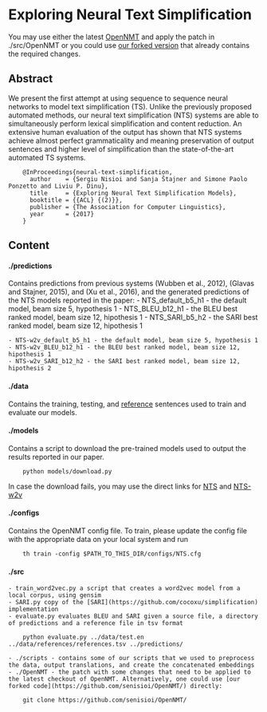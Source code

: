 # Exploring Neural Text Simplification

You may use either the latest [OpenNMT](https://github.com/OpenNMT/OpenNMT) and apply the patch in ./src/OpenNMT or you could use [our forked version](https://github.com/senisioi/OpenNMT/) that already contains the required changes.

## Abstract
We present the first attempt at using sequence to sequence neural networks to model text simplification (TS). Unlike the previously proposed automated methods, our neural text simplification (NTS) systems are able to simultaneously perform lexical simplification and content reduction. An extensive human evaluation of the output has shown that NTS systems achieve almost perfect grammaticality and meaning preservation of output sentences and higher level of simplification than the state-of-the-art automated TS systems.
```
	@InProceedings{neural-text-simplification,
	  author    = {Sergiu Nisioi and Sanja Štajner and Simone Paolo Ponzetto and Liviu P. Dinu},
	  title     = {Exploring Neural Text Simplification Models},
	  booktitle = {{ACL} {(2)}},
	  publisher = {The Association for Computer Linguistics},
	  year      = {2017}
	}
```



## Content 
#### ./predictions
Contains predictions from previous systems (Wubben et al., 2012), (Glavas and Stajner, 2015), and (Xu et al., 2016), and the generated predictions of the NTS models reported in the paper:
	- NTS_default_b5_h1 - the default model, beam size 5, hypothesis 1
	- NTS_BLEU_b12_h1 - the BLEU best ranked model, beam size 12, hipothesis 1
	- NTS_SARI_b5_h2 - the SARI best ranked model, beam size 12, hipothesis 1
	
	- NTS-w2v_default_b5_h1 - the default model, beam size 5, hypothesis 1
	- NTS-w2v_BLEU_b12_h1 - the BLEU best ranked model, beam size 12, hipothesis 1
	- NTS-w2v_SARI_b12_h2 - the SARI best ranked model, beam size 12, hipothesis 2

#### ./data 
Contains the training, testing, and [reference](https://github.com/cocoxu/simplification) sentences used to train and evaluate our models.

#### ./models
Contains a script to download the pre-trained models used to output the results reported in our paper.  
```
	python models/download.py
```
In case the download fails, you may use the direct links for [NTS](https://drive.google.com/file/d/0B_pjS_ZjPfT9QjFsZThCU0xUTnM) and [NTS-w2v](https://drive.google.com/file/d/0B_pjS_ZjPfT9U1pJNy1UdV9nNk0)

#### ./configs
Contains the OpenNMT config file. To train, please update the config file with the appropriate data on your local system and run 
```
	th train -config $PATH_TO_THIS_DIR/configs/NTS.cfg
```
#### ./src 
	- train_word2vec.py a script that creates a word2vec model from a local corpus, using gensim
	- SARI.py copy of the [SARI](https://github.com/cocoxu/simplification) implementation
	- evaluate.py evaluates BLEU and SARI given a source file, a directory of predictions and a reference file in tsv format
```
	python evaluate.py ../data/test.en ../data/references/references.tsv ../predictions/
```	
	- ./scripts - contains some of our scripts that we used to preprocess the data, output translations, and create the concatenated embeddings
	- ./OpenNMT - the patch with some changes that need to be applied to the latest checkout of OpenNMT. Alternatively, one could use [our forked code](https://github.com/senisioi/OpenNMT/) directly:
```
	git clone https://github.com/senisioi/OpenNMT/
```

